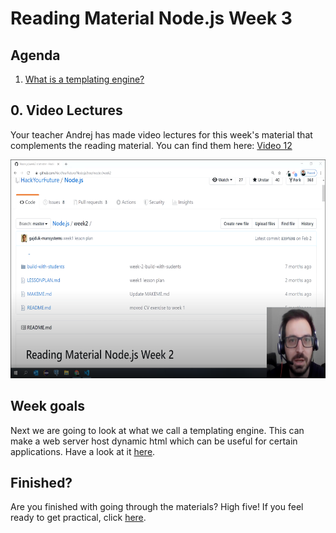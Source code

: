 # Reading Material Node.js Week 3

## Agenda

1. [What is a templating engine?](https://study.hackyourfuture.net/#/node-js/templating.md)

## 0. Video Lectures

Your teacher Andrej has made video lectures for this week's material that complements the reading material. You can find them here: [Video 12](https://www.youtube.com/playlist?list=PLVYDhqbgYpYXpc_l_Vlj8yz3LjgkkWXnn)

<a href="https://www.youtube.com/playlist?list=PLVYDhqbgYpYXpc_l_Vlj8yz3LjgkkWXnn" target="_blank"><img src="../assets/andrej.png" width="600" height="350" alt="HYF Video" /></a>

## Week goals

Next we are going to look at what we call a templating engine. This can make a web server host dynamic html which can be useful for certain applications. Have a look at it [here](https://study.hackyourfuture.net/#/node-js/templating.md).

## Finished?

Are you finished with going through the materials? High five! If you feel ready to get practical, click [here](./MAKEME.md).
